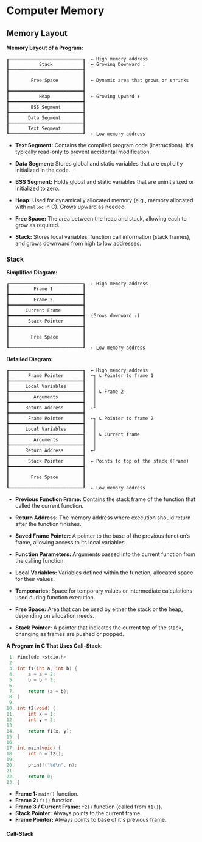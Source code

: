 # Computer Memory
## Memory Layout
**Memory Layout of a Program:**
```plaintext
┏━━━━━━━━━━━━━━━━━━━━━━━━━━━┓  ← High memory address
┃           Stack           ┃  ← Growing Downward ↓
┣━━━━━━━━━━━━━━━━━━━━━━━━━━━┫
┃                           ┃
┃        Free Space         ┃  ← Dynamic area that grows or shrinks
┃                           ┃
┣━━━━━━━━━━━━━━━━━━━━━━━━━━━┫
┃           Heap            ┃  ← Growing Upward ↑
┣━━━━━━━━━━━━━━━━━━━━━━━━━━━┫
┃        BSS Segment        ┃
┣━━━━━━━━━━━━━━━━━━━━━━━━━━━┫
┃       Data Segment        ┃
┣━━━━━━━━━━━━━━━━━━━━━━━━━━━┫
┃       Text Segment        ┃
┗━━━━━━━━━━━━━━━━━━━━━━━━━━━┛  ← Low memory address
```

- **Text Segment:** Contains the compiled program code (instructions). It's typically read-only to prevent accidental modification.

- **Data Segment:** Stores global and static variables that are explicitly initialized in the code.

- **BSS Segment:** Holds global and static variables that are uninitialized or initialized to zero.

- **Heap:** Used for dynamically allocated memory (e.g., memory allocated with `malloc` in C). Grows upward as needed.

- **Free Space:** The area between the heap and stack, allowing each to grow as required.

- **Stack:** Stores local variables, function call information (stack frames), and grows downward from high to low addresses.

### Stack
**Simplified Diagram:**
```plaintext
┏━━━━━━━━━━━━━━━━━━━━━━━━━━━┓  ← High memory address
┃         Frame 1           ┃
┣━━━━━━━━━━━━━━━━━━━━━━━━━━━┫
┃         Frame 2           ┃
┣━━━━━━━━━━━━━━━━━━━━━━━━━━━┫
┃      Current Frame        ┃
┣━━━━━━━━━━━━━━━━━━━━━━━━━━━┫  (Grows downward ↓)
┃       Stack Pointer       ┃
┣━━━━━━━━━━━━━━━━━━━━━━━━━━━┫
┃                           ┃
┃        Free Space         ┃
┃                           ┃
┗━━━━━━━━━━━━━━━━━━━━━━━━━━━┛  ← Low memory address
```

**Detailed Diagram:**
```plaintext
┏━━━━━━━━━━━━━━━━━━━━━━━━━━━┓  ← High memory address
┃       Frame Pointer       ┃  ←┐ ↳ Pointer to frame 1
┣━━━━━━━━━━━━━━━━━━━━━━━━━━━┫   │
┃      Local Variables      ┃   │
┣━━━━━━━━━━━━━━━━━━━━━━━━━━━┫   │ ↳ Frame 2
┃         Arguments         ┃   │
┣━━━━━━━━━━━━━━━━━━━━━━━━━━━┫   │
┃      Return Address       ┃  ←┘
┣━━━━━━━━━━━━━━━━━━━━━━━━━━━┫
┃       Frame Pointer       ┃  ←┐ ↳ Pointer to frame 2
┣━━━━━━━━━━━━━━━━━━━━━━━━━━━┫   │
┃      Local Variables      ┃   │
┣━━━━━━━━━━━━━━━━━━━━━━━━━━━┫   │ ↳ Current frame
┃         Arguments         ┃   │
┣━━━━━━━━━━━━━━━━━━━━━━━━━━━┫   │
┃      Return Address       ┃  ←┘
┣━━━━━━━━━━━━━━━━━━━━━━━━━━━┫
┃       Stack Pointer       ┃  ← Points to top of the stack (Frame)
┣━━━━━━━━━━━━━━━━━━━━━━━━━━━┫
┃                           ┃
┃        Free Space         ┃
┃                           ┃
┗━━━━━━━━━━━━━━━━━━━━━━━━━━━┛  ← Low memory address
```

- **Previous Function Frame:** Contains the stack frame of the function that called the current function.

- **Return Address:** The memory address where execution should return after the function finishes.

- **Saved Frame Pointer:** A pointer to the base of the previous function’s frame, allowing access to its local variables.

- **Function Parameters:** Arguments passed into the current function from the calling function.

- **Local Variables:** Variables defined within the function, allocated space for their values.

- **Temporaries:** Space for temporary values or intermediate calculations used during function execution.

- **Free Space:** Area that can be used by either the stack or the heap, depending on allocation needs.

- **Stack Pointer:** A pointer that indicates the current top of the stack, changing as frames are pushed or popped.

**A Program in C That Uses Call-Stack:**
```c
 1. #include <stdio.h>
 2.
 3. int f1(int a, int b) {
 4.     a = a + 2;
 5.     b = b * 2;
 6.
 7.     return (a + b);
 8. }
 9.
10. int f2(void) {
11.     int x = 1;
12.     int y = 2;
13.
14.     return f1(x, y);
15. }
16.
17. int main(void) {
18.     int n = f2();
19.
20.     printf("%d\n", n);
21.
22.     return 0;
23. }
```

- **Frame 1:** `main()` function.
- **Frame 2:** `f1()` function.
- **Frame 3 / Current Frame:** `f2()` function (called from `f1()`).
- **Stack Pointer:** Always points to the current frame.
- **Frame Pointer:** Always points to base of it's previous frame.

#### Call-Stack
